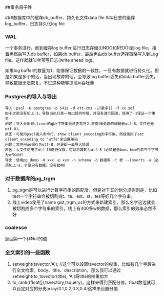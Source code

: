 ##事务原子性

###数据库中的缓存db_buffer、持久化文件data file
###日志的缓存log_buffer、日志持久化log file

### WAL
一个事务进行。刷到缓存log buffer,进行日志存储(UNDO和REDO)到log file，接着再然后写入db buffer，如果db buffer，最后再由db buffer选择策略写入到Log file。这样就就叫坐预写日志(write ahead log)。

如果log buffer的数量为1，能够保证数据的一致性。一旦有数据就进行持久化。但是如果是多个的话，当出现故障的话，会导致log buffer丢失和data buffer丢失，导致数据无法恢复。不过这种能够提高io吞吐量

### Postgres的导入与导出
    导入：psql -U postgres -p 5432 -d ott-cms -1(数字1) -f xx.sql
    由于之前没有加上-1，导致当执行某一句出错的时候，并没有进行回滚，使用了-1保证一个事务
    问题：导入会出现client的gbk字符集无法正常导入(明明服务端的编码是utf-8，文件也是utf-8)。
    原因：可使用psql进入命令行，show client_encoding的字符集，然后使用了set client_encoding to 'utf8'来设置编码
    问题：文件用ue保存为utf-8，但是却一直导入错误
    原因：大文件使用了utf-16进行保存，可以将其转为utf-8（必须是无bom，bom的前三个字节为efbbbf） 
    导出：使用pg_dump -U xxx -p xxx -n schema -d 数据库 -t 表 --inserts -a（必须加上-a，才是只有数据，没有结构）

### 对于数据库的pg_trgm
   1. pg_trgm是可以进行计算字符串的匹配度，但是对于其的划分规则则是，比如test一个字符串会被切割成t、te、est、st、tes等好几个字符串。
   2. 线上video使用了name gist_trgm_os的方式来新建索引，那么名字这边就会被切割成多个字符串的索引，线上有400多w的数据，那么索引的效率必然不好
   
### coalesce
   返回第一个非Null的值

### 全文索引的一些函数
   1. setweight(tsvector,'A'); //这个可以设置tsvector的权重，比如有几个字段进行全文检索，body、title、description，那么我可以通过setweight(to_tsvector(title), 'A')将title的权重加大
   2. to_rank((float[]),tsvectory,tsquery)，这样来得到匹配分值，float数组就可以设定对应的分支array(0.1,0.2,0.3,0.4)这样来设置分值
